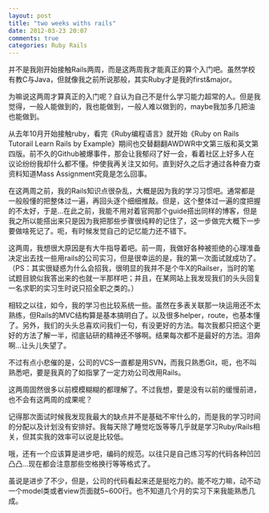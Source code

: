 ```yaml
---
layout: post
title: "two weeks withs rails"
date: 2012-03-23 20:07
comments: true
categories: Ruby Rails
---
```


并不是我刚开始接触Rails两周，而是这两周我才能真正的算个入门吧。虽然学校有教C与Java，但就像我之前所说那般，其实Ruby才是我的first&major。

为嘛说这两周才算真正的入门呢？自认为自己不是什么学习能力超常的人。但是我觉得，一般人能做到的，我也能做到，一般人难以做到的，maybe我加多几把油也能做到。
<!-- more -->
从去年10月开始接触ruby，看完《Ruby编程语言》就开始《Ruby on Rails Tutorail Learn Rails by Example》期间也交替翻翻AWDWR中文第三版和英文第四版。前不久的Github被爆事件，那会让我郁闷了好一会，看着社区上好多人在议论纷纷我却什么都不懂。仲使我再关注又如何。直到好久之后才通过各种奋力查资料知道Mass Assignment究竟是怎么回事。

在这两周之前，我的Rails知识点很杂乱，大概是因为我的学习习惯吧。通常都是一般般懂的把整体过一遍，再回头逐个细细推敲。但是，这个整体过一遍的度把握的不太好，于是...在此之前，我能不用对着官网那个guide搭出同样的博客，但是我之所以能搭出来只是因为我把那些步骤很纯粹的记住了，这一步做完大概下一步要做啥死记了。呃，有时候发觉自己的记忆能力还不错下。

这两周，我想很大原因是有大牛指导着吧。前一周，我做好各种被拒绝的心理准备决定出去找一些用rails的公司实习，但是很幸运的是，我的第一次面试就成功了。（PS：其实很疑惑为什么会招我，很明显的我并不是个牛X的Railser，当时的笔试题目貌似我答出来的也就一半那样吧；并且，在某网站上我发现我们的头头回复一名求职的实习生时说只招全职之类的。）

相较之以往，如今，我的学习也比较系统一些。虽然在多表关联那一块运用还不太熟练，但Rails的MVC结构算是基本搞明白了。以及很多helper，route，也基本懂了。另外，我们的头头总喜欢问我们一句，有没更好的方法。每次我都只把这个更好的方法了解一半，彻底钻研的精神还不够啊。结果每次都不是最好的方法。泪奔啊...让头儿失望了。

不过有点小悲催的是，公司的VCS一直都是用SVN，而我只熟悉Git，呃，也不叫熟悉吧，要是我真的了如指掌了一定力劝公司改用Rails。

这两周固然很多以前模模糊糊的都理解了。不过我想，要是没有以前的缓慢前进，也不会有这两周的成果呢？

记得那次面试时候我发现我最大的缺点并不是基础不牢什么的，而是我的学习时间的分配以及计划没有安排好。我每天除了睡觉吃饭等等几乎就是学习Ruby/Rails相关，但其实我的效率可以说是比较低。

哦，还有一个应该算是进步吧，编码的规范。以往只是自己练习写的代码各种凹凹凸凸...现在都会注意那些空格换行等等格式了。

虽说是进步了不少，但是，公司的代码看起来还是挺吃力的。能不吃力嘛，动不动一个model类或者view页面就5~600行。也不知道几个月的实习下来我能熟悉几成。
